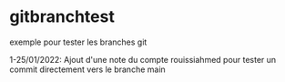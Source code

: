 # gitbranchtest
exemple pour tester les branches git

1-25/01/2022: Ajout d'une note du compte rouissiahmed pour tester un commit directement vers le branche main
